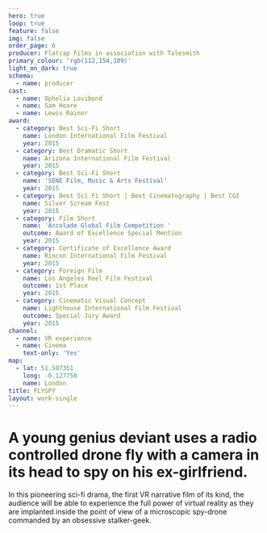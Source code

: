 ```yaml
---
hero: true
loop: true
feature: false
img: false
order_page: 6
producer: Flatcap Films in association with Talesmith
primary_colour: 'rgb(112,154,109)'
light_on_dark: true
schema:
  - name: producer
cast:
  - name: Ophelia Lovibond
  - name: Sam Hoare
  - name: Lewis Rainer
award:
  - category: Best Sci-Fi Short
    name: London International Film Festival
    year: 2015
  - category: Best Dramatic Short
    name: Arizona International Film Festival
    year: 2015
  - category: Best Sci-Fi Short
    name: 'SENE Film, Music & Arts Festival'
    year: 2015
  - category: Best Sci Fi Short | Best Cinematography | Best CGI
    name: Silver Scream Fest
    year: 2015
  - category: Film Short
    name: 'Accolade Global Film Competition '
    outcome: Award of Excellence Special Mention
    year: 2015
  - category: Certificate of Excellence Award
    name: Rincon International Film Festival
    year: 2015
  - category: Foreign Film
    name: Los Angeles Reel Film Festival
    outcome: 1st Place
    year: 2015
  - category: Cinematic Visual Concept
    name: Lighthouse International Film Festival
    outcome: Special Jury Award
    year: 2015
channel:
  - name: VR experience
  - name: Cinema
    text-only: 'Yes'
map:
  - lat: 51.507351
    long: -0.127758
    name: London
title: FLYSPY
layout: work-single
---
```

# A young genius deviant uses a radio controlled drone fly with a camera in its head to spy on his ex-girlfriend.

In this pioneering sci-fi drama, the first VR narrative film of its kind, the audience will be able to experience the full power of virtual reality as they are implanted inside the point of view of a microscopic spy-drone commanded by an obsessive stalker-geek.
